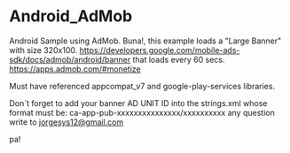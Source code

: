 # Android_AdMob
Android Sample using AdMob. Buna!, this example loads a "Large Banner" with size 320x100. https://developers.google.com/mobile-ads-sdk/docs/admob/android/banner that loads every 60 secs. https://apps.admob.com/#monetize

Must have referenced appcompat_v7 and google-play-services libraries.

Don´t forget to add your banner AD UNIT ID into the strings.xml whose format must be: ca-app-pub-xxxxxxxxxxxxxxx/xxxxxxxxxx
any question write to jorgesys12@gmail.com

pa!
